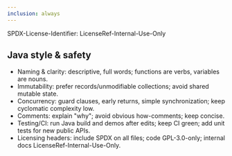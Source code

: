 ```yaml
---
inclusion: always
---
```

SPDX-License-Identifier: LicenseRef-Internal-Use-Only

## Java style & safety

- Naming & clarity: descriptive, full words; functions are verbs, variables are nouns.
- Immutability: prefer records/unmodifiable collections; avoid shared mutable state.
- Concurrency: guard clauses, early returns, simple synchronization; keep cyclomatic complexity low.
- Comments: explain "why"; avoid obvious how-comments; keep concise.
- Testing/CI: run Java build and demos after edits; keep CI green; add unit tests for new public APIs.
- Licensing headers: include SPDX on all files; code GPL-3.0-only; internal docs LicenseRef-Internal-Use-Only.

